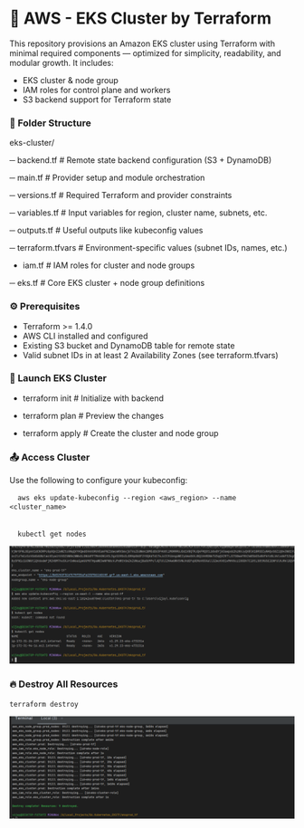 # 🚀 AWS - EKS Cluster by Terraform

This repository provisions an Amazon EKS cluster using Terraform with minimal required components — optimized for simplicity, readability, and modular growth. It includes:
- EKS cluster & node group
- IAM roles for control plane and workers
- S3 backend support for Terraform state



### 📁 Folder Structure


eks-cluster/


─ backend.tf 					# Remote state backend configuration (S3 + DynamoDB) 


─ main.tf						 # Provider setup and module orchestration 


─ versions.tf 					# Required Terraform and provider constraints


─ variables.tf 					# Input variables for region, cluster name, subnets, etc. 


─ outputs.tf					 # Useful outputs like kubeconfig values


─ terraform.tfvars 				# Environment-specific values (subnet IDs, names, etc.) 


- iam.tf 						# IAM roles for cluster and node groups


─ eks.tf						 # Core EKS cluster + node group definitions                           


###  ⚙️ Prerequisites
- Terraform >= 1.4.0
- AWS CLI installed and configured
- Existing S3 bucket and DynamoDB table for remote state
- Valid subnet IDs in at least 2 Availability Zones (see terraform.tfvars)

### 🏁 Launch EKS Cluster
- terraform init        # Initialize with backend


- terraform plan        # Preview the changes


- terraform apply       # Create the cluster and node group



### 📤 Access Cluster

Use the following to configure your kubeconfig:


      aws eks update-kubeconfig --region <aws_region> --name <cluster_name>                

      
      kubectl get nodes

![Access Cluster](eksvalidate.png)


### 🔥 Destroy All Resources

    terraform destroy

![Destroy All Resources](eksdetsory.png)




